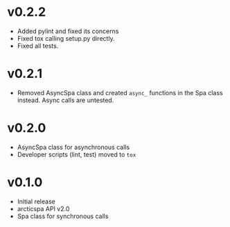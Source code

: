 # v0.2.2
- Added pylint and fixed its concerns
- Fixed tox calling setup.py directly.
- Fixed all tests.

# v0.2.1
- Removed AsyncSpa class and created `async_` functions in the Spa class instead. Async calls are untested.

# v0.2.0
- AsyncSpa class for asynchronous calls
- Developer scripts (lint, test) moved to `tox`

# v0.1.0
- Initial release
- arcticspa API v2.0
- Spa class for synchronous calls
